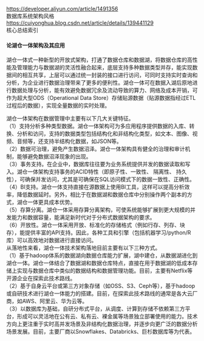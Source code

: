 https://developer.aliyun.com/article/1491356  
数据库系统架构风格  
https://cuiyonghua.blog.csdn.net/article/details/139441129  
核心总结索引  

#### 论湖仓一体架构及其应用
湖仓一体式一种新型的开放式架构，打通了数据仓库和数据湖，将数据仓库的高性能及管理能力与数据湖的灵活性融合起来，底层支持多种数据类型并存，能实现数据间的相互共享，上层可以通过统一封装的接口进行访问，可同时支持实时查询和分析，为企业进行数据治理带来了更多的便利性。湖仓一体可在数据入湖后原地进行数据处理与分析，能有效避免数据冗余及流动导致的算力、网络及成本开销，可作为超大型ODS（Operational Data Store）存储贴源数据（贴源数据指经过ETL过程后的数据），实现全量数据的实时处理。  

湖仓一体架构在数据管理中主要有以下几大关键特征。  
（1）支持分析多种类型数据。湖仓一体架构可为多应用程序提供数据的入库、转换、分析和访问，支持的数据类型包括结构化和非结构化类型，如文本、图像、视频、音频等，还支持半结构化数据，如JSON等。  
（2）数据可治理，避免产生数据沼泽。湖仓一体架构具有健全的治理和审计机制，能够避免数据沼泽现象的出现。  
（3）事务支持。在企业中，数据库往往要为业务系统提供并发的数据读取和写入。湖仓一体架构支持事务的ACID特性（即原子性、一致性、 隔离性、 持久性），可确保并发访问，尤其是可确保在SQL访问模式下的数据一致性、正确性。  
（4）BI支持。湖仓一体支持直接在源数据上使用BI工具，这样可以提高分析效率，降低数据延时。另外，相比于在数据湖和数据仓库中分别操作两个副本的方式，湖仓一体更具成本优势。  
（5）存算分离。湖仓一体采用存算分离架构，可使系统能够扩展到更大规模的并发能力和数据容量，能满足新时代对于分布式数据架构的要求。  
（6）开放性。湖仓一体采用开放、标准化的存储格式（例如行存、列存、块存），能提供丰富的API支持。因此，各种工具和引擎（包括机器学习/python/R库）可以高效地对数据进行直接访问。  
从落地性来看，湖仓一体技术架构落地目前主要有以下三种方式。  
（1）基于hadoop体系的数据湖向数据仓库能力扩展，湖中建仓，从数据湖进化到湖仓一体。湖仓一体结合了数据湖和数据仓库特点，直接在用于数据湖的低成本存储上实现与数据仓库中类似的数据结构和数据管理功能。目前，主要有Netflix等开源企业在探索此技术路线。  
（2）基于自身云平台或第三方对象存储（如OSS、S3、Ceph等），基于hadoop或自研技术进行湖仓一体能力的搭建。目前，在探索此技术路线的通常是各大云厂商，如AWS、阿里云、华为云等。  
（3）以数据库为基础，自研分布式平台，从调度、计算到存储不依赖第三方平台，形成可以灵活地在公有云、私有云、裸金属等场景独立部署使用的能力。技术方向上更注重于实时高并发场景及非结构化数据治理，并逐步向更广泛的数据分析场景发展。目前，主要厂商以Snowflakes、Databricks、巨杉数据库等为代表。    
